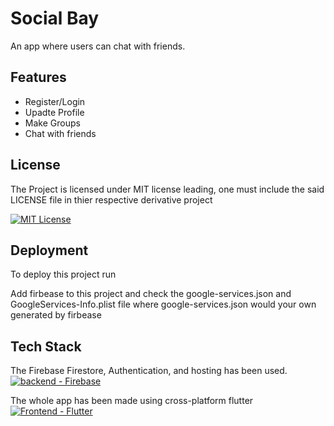 
# Social Bay

An app where users can  chat with friends.

## Features

- Register/Login
- Upadte Profile
- Make Groups
- Chat with friends


## License

The Project is licensed under MIT license leading, one must include the said LICENSE file in thier respective derivative project 

[![MIT License](https://img.shields.io/badge/License-MIT-green.svg)](https://choosealicense.com/licenses/mit/)



## Deployment

To deploy this project run

Add firbease to this project and check the google-services.json and GoogleServices-Info.plist file where google-services.json would your own generated by firbease


## Tech Stack

The Firebase Firestore, Authentication, and hosting has been used.
[![backend - Firebase](https://img.shields.io/badge/Backend-Firebase-orange?logo=firebase&logoColor=white)](https://www.npmjs.com/package/Firebase)

The whole app has been made using cross-platform flutter
[![Frontend - Flutter](https://img.shields.io/badge/Frontend-Flutter-blue?logo=flutter&logoColor=white)](https://www.npmjs.com/package/Flutter)

